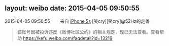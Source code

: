 layout: weibo
date: 2015-04-05 09:50:55
---
<meta name="referrer" content="no-referrer" />

2015-04-05 09:50:55  &nbsp;&nbsp;&nbsp;&nbsp;&nbsp;&nbsp; 来自 <a href="sinaweibo://customweibosource" rel="nofollow">iPhone 5s</a>
[笑cry][笑cry]@52Hz的走兽 
>  该账号因被投诉违反《微博社区公约》的相关规定，现已无法查看。查看帮助 https://kefu.weibo.com/faqdetail?id=13216
